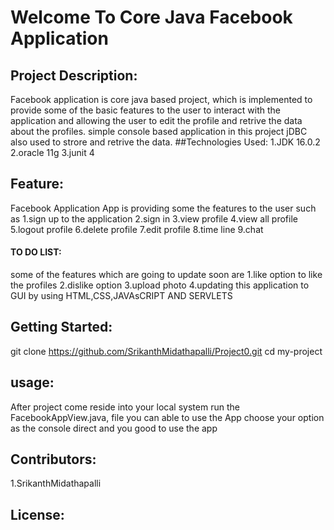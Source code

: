 # Welcome To Core Java Facebook Application
## Project Description:
Facebook application is core java based project, which is implemented to provide some of the basic features to the user to interact with the application and allowing the user to 
edit the profile and retrive the data about the profiles. simple console based application in this project jDBC also used to strore and retrive the data.
##Technologies Used:
1.JDK 16.0.2
2.oracle 11g
3.junit 4
## Feature:
Facebook Application App is providing some the features to the user such as
1.sign up to the application
2.sign in
3.view profile
4.view all profile
5.logout profile
6.delete profile
7.edit profile
8.time line
9.chat
#### TO DO LIST:
some of the features which are going to update soon are 
1.like option to like the profiles
2.dislike option
3.upload photo
4.updating this application to GUI by using  HTML,CSS,JAVAsCRIPT AND SERVLETS
##  Getting Started:
git clone https://github.com/SrikanthMidathapalli/Project0.git
cd my-project 
## usage:
After project come reside into your local system 
run the FacebookAppView.java, file you can able to use the App
choose your option as the console direct and you good to use the app
## Contributors:
1.SrikanthMidathapalli

## License:
